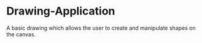 # Drawing-Application
A basic drawing which allows the user to create and manipulate shapes on the canvas.
